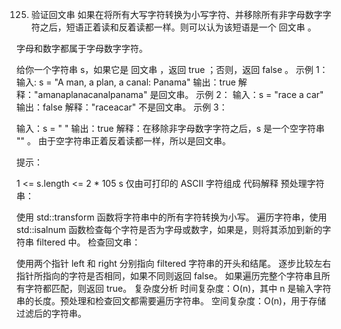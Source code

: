 125. 验证回文串
如果在将所有大写字符转换为小写字符、并移除所有非字母数字字符之后，短语正着读和反着读都一样。则可以认为该短语是一个 回文串 。

字母和数字都属于字母数字字符。

给你一个字符串 s，如果它是 回文串 ，返回 true ；否则，返回 false 。
示例 1：
输入: s = "A man, a plan, a canal: Panama"
输出：true
解释："amanaplanacanalpanama" 是回文串。
示例 2：
输入：s = "race a car"
输出：false
解释："raceacar" 不是回文串。
示例 3：

输入：s = " "
输出：true
解释：在移除非字母数字字符之后，s 是一个空字符串 "" 。
由于空字符串正着反着读都一样，所以是回文串。
 

提示：

1 <= s.length <= 2 * 105
s 仅由可打印的 ASCII 字符组成
代码解释
预处理字符串：

使用 std::transform 函数将字符串中的所有字符转换为小写。
遍历字符串，使用 std::isalnum 函数检查每个字符是否为字母或数字，如果是，则将其添加到新的字符串 filtered 中。
检查回文串：

使用两个指针 left 和 right 分别指向 filtered 字符串的开头和结尾。
逐步比较左右指针所指向的字符是否相同，如果不同则返回 false。
如果遍历完整个字符串且所有字符都匹配，则返回 true。
复杂度分析
时间复杂度：O(n)，其中 n 是输入字符串的长度。预处理和检查回文都需要遍历字符串。
空间复杂度：O(n)，用于存储过滤后的字符串。